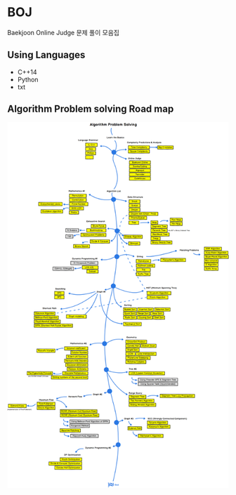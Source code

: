 # BOJ
Baekjoon Online Judge 문제 풀이 모음집

## Using Languages
- C++14
- Python
- txt

## Algorithm Problem solving Road map


![roadMap](./PSRoadmap.png)
